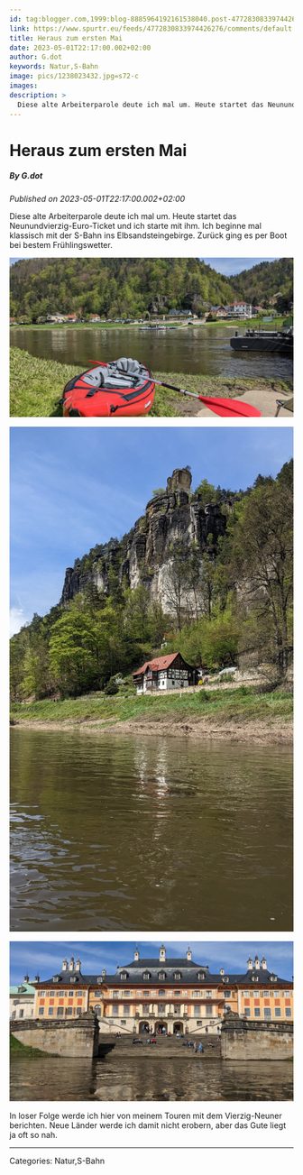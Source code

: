 ```yaml
---
id: tag:blogger.com,1999:blog-8885964192161538040.post-4772830833974426276
link: https://www.spurtr.eu/feeds/4772830833974426276/comments/default
title: Heraus zum ersten Mai
date: 2023-05-01T22:17:00.002+02:00
author: G.dot
keywords: Natur,S-Bahn
image: pics/1238023432.jpg=s72-c
images: 
description: >
  Diese alte Arbeiterparole deute ich mal um. Heute startet das Neunundvierzig-Euro-Ticket und ich starte mit ihm. Ich beginne mal klassisch mit der S-Bahn ins Elbsandsteingebirge. Zurück ging es per Boot bei bestem Frühlingswetter.&nbsp; 
---
```

# Heraus zum ersten Mai
##### By G.dot
_Published on 2023-05-01T22:17:00.002+02:00_

Diese alte Arbeiterparole deute ich mal um. Heute startet das Neunundvierzig-Euro-Ticket und ich starte mit ihm. Ich beginne mal klassisch mit der S-Bahn ins Elbsandsteingebirge. Zurück ging es per Boot bei bestem Frühlingswetter. 

[![](pics/1238023432.jpg)](pics/1238023432.jpg)

[![](pics/1323765984.jpg)](pics/1323765984.jpg)

[![](pics/4013228757.jpg)](pics/4013228757.jpg)

In loser Folge werde ich hier von meinem Touren mit dem Vierzig-Neuner berichten. Neue Länder werde ich damit nicht erobern, aber das Gute liegt ja oft so nah.

---
Categories: Natur,S-Bahn